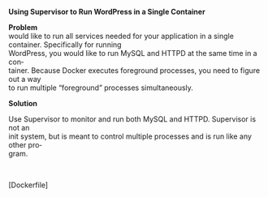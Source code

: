 <p><strong>Using Supervisor to Run WordPress in a Single Container</strong></p>
<p><strong>Problem</strong><br />would like to run all services needed for your application in a single container. Specifically for running<br />WordPress, you would like to run MySQL and HTTPD at the same time in a con‐<br />tainer. Because Docker executes foreground processes, you need to figure out a way<br />to run multiple &ldquo;foreground&rdquo; processes simultaneously.</p>
<p><strong>Solution</strong></p>
<p>Use Supervisor to monitor and run both MySQL and HTTPD. Supervisor is not an<br />init system, but is meant to control multiple processes and is run like any other pro‐<br />gram.</p>
<p>&nbsp;</p>
[Dockerfile]
